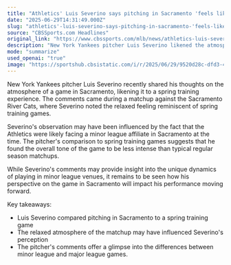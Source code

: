 ```yaml
---
title: "Athletics' Luis Severino says pitching in Sacramento 'feels like a spring training kind of game'"
date: "2025-06-29T14:31:49.000Z"
slug: "athletics'-luis-severino-says-pitching-in-sacramento-'feels-like-a-spring-training-kind-of-game'"
source: "CBSSports.com Headlines"
original_link: "https://www.cbssports.com/mlb/news/athletics-luis-severino-says-pitching-in-sacramento-feels-like-a-spring-training-kind-of-game/"
description: "New York Yankees pitcher Luis Severino likened the atmosphere of a game in Sacramento to a spring training experience, noting the relaxed feeling reminiscent of minor league matchups."
mode: "summarize"
used_openai: "true"
image: "https://sportshub.cbsistatic.com/i/r/2025/06/29/9520d28c-dfd3-4081-84ca-9a30e655dee4/thumbnail/1200x675/b7a5ed0a07487743cbb8e48b7b1c6692/severino-getty.png"
---
```


New York Yankees pitcher Luis Severino recently shared his thoughts on the atmosphere of a game in Sacramento, likening it to a spring training experience. The comments came during a matchup against the Sacramento River Cats, where Severino noted the relaxed feeling reminiscent of spring training games.

Severino's observation may have been influenced by the fact that the Athletics were likely facing a minor league affiliate in Sacramento at the time. The pitcher's comparison to spring training games suggests that he found the overall tone of the game to be less intense than typical regular season matchups.

While Severino's comments may provide insight into the unique dynamics of playing in minor league venues, it remains to be seen how his perspective on the game in Sacramento will impact his performance moving forward.

Key takeaways:
- Luis Severino compared pitching in Sacramento to a spring training game
- The relaxed atmosphere of the matchup may have influenced Severino's perception
- The pitcher's comments offer a glimpse into the differences between minor league and major league games.